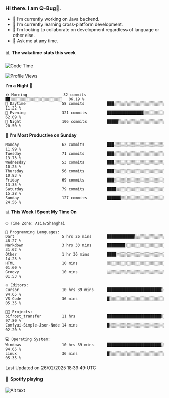 ### Hi there. I am Q-Bug🐞.

- 🔭 I’m currently working on Java backend.
- 🌱 I’m currently learning cross-platform development.
- 👯 I’m looking to collaborate on development regardless of language or other else.
- 💬 Ask me at any time.

#### 📊 &nbsp;**The wakatime stats this week**  
<!--START_SECTION:waka-->
![Code Time](http://img.shields.io/badge/Code%20Time-259%20hrs%2035%20mins-blue)

![Profile Views](http://img.shields.io/badge/Profile%20Views-0-blue)

**I'm a Night 🦉** 

```text
🌞 Morning                32 commits          ██░░░░░░░░░░░░░░░░░░░░░░░   06.19 % 
🌆 Daytime                58 commits          ███░░░░░░░░░░░░░░░░░░░░░░   11.22 % 
🌃 Evening                321 commits         ████████████████░░░░░░░░░   62.09 % 
🌙 Night                  106 commits         █████░░░░░░░░░░░░░░░░░░░░   20.50 % 
```
📅 **I'm Most Productive on Sunday** 

```text
Monday                   62 commits          ███░░░░░░░░░░░░░░░░░░░░░░   11.99 % 
Tuesday                  71 commits          ███░░░░░░░░░░░░░░░░░░░░░░   13.73 % 
Wednesday                53 commits          ███░░░░░░░░░░░░░░░░░░░░░░   10.25 % 
Thursday                 56 commits          ███░░░░░░░░░░░░░░░░░░░░░░   10.83 % 
Friday                   69 commits          ███░░░░░░░░░░░░░░░░░░░░░░   13.35 % 
Saturday                 79 commits          ████░░░░░░░░░░░░░░░░░░░░░   15.28 % 
Sunday                   127 commits         ██████░░░░░░░░░░░░░░░░░░░   24.56 % 
```


📊 **This Week I Spent My Time On** 

```text
🕑︎ Time Zone: Asia/Shanghai

💬 Programming Languages: 
Dart                     5 hrs 26 mins       ████████████░░░░░░░░░░░░░   48.27 % 
Markdown                 3 hrs 33 mins       ████████░░░░░░░░░░░░░░░░░   31.62 % 
Other                    1 hr 36 mins        ████░░░░░░░░░░░░░░░░░░░░░   14.23 % 
HTML                     10 mins             ░░░░░░░░░░░░░░░░░░░░░░░░░   01.60 % 
Groovy                   10 mins             ░░░░░░░░░░░░░░░░░░░░░░░░░   01.53 % 

🔥 Editors: 
Cursor                   10 hrs 39 mins      ████████████████████████░   94.65 % 
VS Code                  36 mins             █░░░░░░░░░░░░░░░░░░░░░░░░   05.35 % 

🐱‍💻 Projects: 
bifrost_transfer         11 hrs              ████████████████████████░   97.80 % 
Comfyui-Simple-Json-Node 14 mins             █░░░░░░░░░░░░░░░░░░░░░░░░   02.20 % 

💻 Operating System: 
Windows                  10 hrs 39 mins      ████████████████████████░   94.65 % 
Linux                    36 mins             █░░░░░░░░░░░░░░░░░░░░░░░░   05.35 % 
```


 Last Updated on 26/02/2025 18:39:49 UTC
<!--END_SECTION:waka-->

#### 🎵 &nbsp;**Spotify playing**  
![Alt text](https://spotify-recently-played-readme.vercel.app/api?user=e5y1o4x7kdt9kf2blu4wvmb4s&unique={true|1|on|yes})
